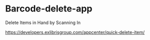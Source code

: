 # Barcode-delete-app
 Delete Items in Hand by Scanning In
 
https://developers.exlibrisgroup.com/appcenter/quick-delete-item/
